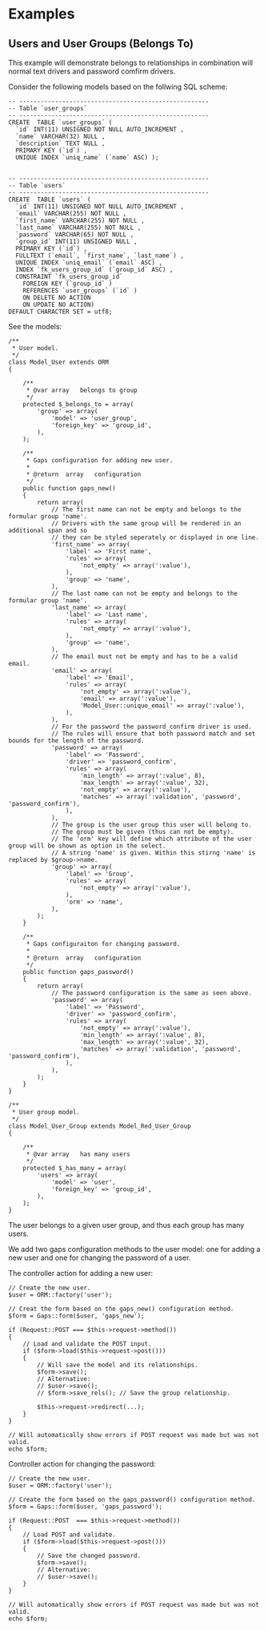 # Examples

## Users and User Groups (Belongs To)

This example will demonstrate belongs to relationships in combination will normal text drivers and password comfirm drivers.

Consider the following models based on the follwing SQL scheme:

	-- -----------------------------------------------------
	-- Table `user_groups`
	-- -----------------------------------------------------
	CREATE  TABLE `user_groups` (
	  `id` INT(11) UNSIGNED NOT NULL AUTO_INCREMENT ,
	  `name` VARCHAR(32) NULL ,
	  `description` TEXT NULL ,
	  PRIMARY KEY (`id`) ,
	  UNIQUE INDEX `uniq_name` (`name` ASC) );
	
	
	-- -----------------------------------------------------
	-- Table `users`
	-- -----------------------------------------------------
	CREATE  TABLE `users` (
	  `id` INT(11) UNSIGNED NOT NULL AUTO_INCREMENT ,
	  `email` VARCHAR(255) NOT NULL ,
	  `first_name` VARCHAR(255) NOT NULL ,
	  `last_name` VARCHAR(255) NOT NULL ,
	  `password` VARCHAR(65) NOT NULL ,
	  `group_id` INT(11) UNSIGNED NULL ,
	  PRIMARY KEY (`id`) ,
	  FULLTEXT (`email`, `first_name`, `last_name`) ,
	  UNIQUE INDEX `uniq_email` (`email` ASC) ,
	  INDEX `fk_users_group_id` (`group_id` ASC) ,
	  CONSTRAINT `fk_users_group_id`
	    FOREIGN KEY (`group_id` )
	    REFERENCES `user_groups` (`id` )
	    ON DELETE NO ACTION
	    ON UPDATE NO ACTION)
	DEFAULT CHARACTER SET = utf8;
	
See the models:

	/**
	 * User model.
	 */
	class Model_User extends ORM
	{
	
		/**
		 * @var array 	belongs to group
		 */
		protected $_belongs_to = array(
			'group' => array(
				'model' => 'user_group',
				'foreign_key' => 'group_id',
			),
		);
	
		/**
		 * Gaps configuration for adding new user.
		 * 
		 * @return	array 	configuration
		 */
		public function gaps_new()
		{
			return array(
				// The first name can not be empty and belongs to the formular group 'name'.
				// Drivers with the same group will be rendered in an additional span and so 
				// they can be styled seperately or displayed in one line.
				'first_name' => array(
					'label' => 'First name',
					'rules' => array(
						'not_empty' => array(':value'),
					),
					'group' => 'name',
				),
				// The last name can not be empty and belongs to the formular group 'name'.
				'last_name' => array(
					'label' => 'Last name',
					'rules' => array(
						'not_empty' => array(':value'),
					),
					'group' => 'name',
				),
				// The email must not be empty and has to be a valid email.
				'email' => array(
					'label' => 'Email',
					'rules' => array(
						'not_empty' => array(':value'),
						'email' => array(':value'),
						'Model_User::unique_email' => array(':value'),
					),
				),
				// For the password the password_confirm driver is used.
				// The rules will ensure that both password match and set bounds for the length of the password.
				'password' => array(
					'label' => 'Password',
					'driver' => 'password_confirm',
					'rules' => array(
						'min_length' => array(':value', 8),
						'max_length' => array(':value', 32),
						'not_empty' => array(':value'),
						'matches' => array(':validation', 'password', 'password_confirm'),
					),
				),
				// The group is the user group this user will belong to.
				// The group must be given (thus can not be empty).
				// The 'orm' key will define which attribute of the user group will be shown as option in the select.
				// A string 'name' is given. Within this stirng 'name' is replaced by $group->name.
				'group' => array(
					'label' => 'Group',
					'rules' => array(
						'not_empty' => array(':value'),
					),
					'orm' => 'name',
				),
			);
		}
	
		/**
		 * Gaps configuraiton for changing password.
		 * 
		 * @return	array 	configuration
		 */
		public function gaps_password()
		{
			return array(
				// The password configuration is the same as seen above.
				'password' => array(
					'label' => 'Password',
					'driver' => 'password_confirm',
					'rules' => array(
						'not_empty' => array(':value'),
						'min_length' => array(':value', 8),
						'max_length' => array(':value', 32),
						'matches' => array(':validation', 'password', 'password_confirm'),
					),
				),
			);
		}
	}
	
	/**
	 * User group model.
	 */
	class Model_User_Group extends Model_Red_User_Group
	{
	
		/**
		 * @var	array 	has many users
		 */
		protected $_has_many = array(
			'users' => array(
				'model' => 'user',
				'foreign_key' => 'group_id',
			),
		);
	}
	
The user belongs to a given user group, and thus each group has many users.

We add two gaps configuration methods to the user model: one for adding a new user and one for changing the password of a user.

The controller action for adding a new user:

	// Create the new user.
	$user = ORM::factory('user');

	// Creat the form based on the gaps_new() configuration method.
	$form = Gaps::form($user, 'gaps_new');

	if (Request::POST === $this->request->method())
	{
		// Load and validate the POST input.
		if ($form->load($this->request->post()))
		{
			// Will save the model and its relationships.
			$form->save();
			// Alternative:
			// $user->save();
			// $form->save_rels(); // Save the group relationship.
			
			$this->request->redirect(...);
		}
	}

	// Will automatically show errors if POST request was made but was not valid.
	echo $form;
	
Controller action for changing the password:

	// Create the new user.
	$user = ORM::factory('user');
	
	// Create the form based on the gaps_password() configuration method.
	$form = Gaps::form($user, 'gaps_password');
	
	if (Request::POST  === $this->request->method())
	{
		// Load POST and validate.
		if ($form->load($this->request->post()))
		{
			// Save the changed password.
			$form->save();
			// Alternative:
			// $user->save();
		}
	}
	
	// Will automatically show errors if POST request was made but was not valid.
	echo $form;